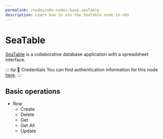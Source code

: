 ```yaml
---
permalink: /nodes/n8n-nodes-base.seaTable
description: Learn how to use the SeaTable node in n8n
---
```


# SeaTable

[SeaTable](https://seatable.co) is a collaborative database application with a spreadsheet interface.

::: tip 🔑 Credentials
You can find authentication information for this node [here](../../../credentials/SeaTable/README.md).
:::

## Basic operations

* Row
    * Create
    * Delete
    * Get
    * Get All
    * Update
